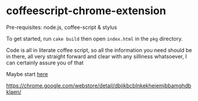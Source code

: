 coffeescript-chrome-extension
=============================

Pre-requisites: node.js, coffee-script & stylus

To get started, run `cake build` then open `index.html` in the `pkg` directory.

Code is all in literate coffee script, so all the information you need should
be in there, all very straight forward and clear with any silliness whatsoever,
I can certainly assure you of that

Maybe start [here](coffee/main.coffee.md)

https://chrome.google.com/webstore/detail/dbjikbcblnkekheiemjbbamghdbklaen/
